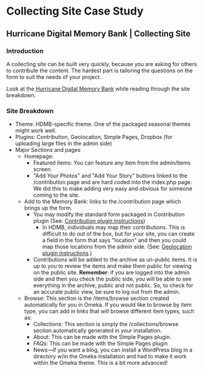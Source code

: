 Collecting Site Case Study
==========================

Hurricane Digital Memory Bank | Collecting Site 
-----------------------------------------------------------------------------------------------------------------------------------------

### Introduction

A collecting site can be built very quickly, because you are asking for others to contribute the content. The hardest part is tailoring the questions on the form to suit the needs of your project.

Look at the [Hurricane Digital Memory Bank](http://hurricanearchive.org/) while reading through the site breakdown.

### Site Breakdown 

-   Theme: HDMB-specific theme. One of the packaged seasonal themes might work well.
-   Plugins: Contribution, Geolocation, Simple Pages, Dropbox (for uploading large files in the admin side)
-   Major Sections and pages
    -   Homepage:
        -   Featured items: You can feature any item from the admin/items screen.
        -   "Add Your Photos" and "Add Your Story" buttons linked to the
            /contribution page and are hard coded into the
            index.php page. We did this to make adding very easy and
            obvious for someone coming to the site.
    -   Add to the Memory Bank: links to the /contribution page which
        brings up the form.
        -   You may modify the standard form packaged in Contribution
            plugin (See: [Contribution plugin
            instructions](http://omeka.org/codex/Plugins/Contribution))
            -   In HDMB, individuals may map their contributions. This
                is difficult to do out of the box, but for your site,
                you can create a field in the form that says "location"
                and then you could map those locations from the
                admin side. (See: [Geolocation plugin
                instructions](http://omeka.org/codex/Plugins/Geolocation).)
        -   Contributions will be added to the archive as
            un-public items. It is up to you to review the items and
            make them public for viewing on the public site.
            **Remember**: if you are logged into the admin side and then
            you check the public side, you will be able to see
            everything in the archive, public and not public. So, to
            check for an accurate public view, be sure to log out from
            the admin.
    -   Browse: This section is the /items/browse section created
        automatically for you in Omeka. If you would like to browse by
        item type, you can add in links that will browse different item
        types, such as:
         -   Collections: This section is simply the /collections/browse
        section automatically generated in your installation.
   		 -  About: This can be made with the Simple Pages plugin.
   		 -   FAQs: This can be made with the Simple Pages plugin
   		 -   News—if you want a blog, you can install a WordPress blog in a
        directory w/in the Omeka installation and had to make it work
        within the Omeka theme. This is a bit more advanced!

